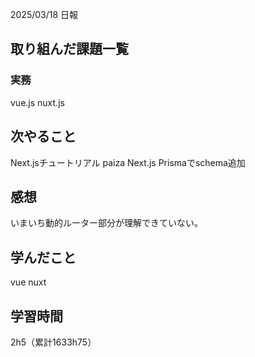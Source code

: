 2025/03/18 日報
## 取り組んだ課題一覧



### 実務
vue.js
nuxt.js


## 次やること
Next.jsチュートリアル
paiza
Next.js Prismaでschema追加



## 感想
いまいち動的ルーター部分が理解できていない。


## 学んだこと
vue
nuxt


## 学習時間
2h5（累計1633h75）
